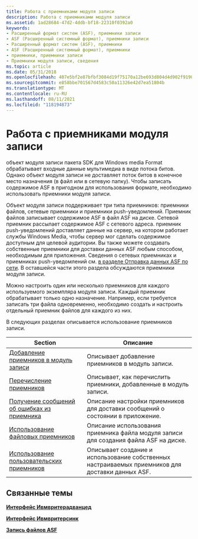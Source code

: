 ```yaml
---
title: Работа с приемниками модуля записи
description: Работа с приемниками модуля записи
ms.assetid: 1ad28684-47d2-4ddb-bf18-22310f0392a0
keywords:
- Расширенный формат систем (ASF), приемники записи
- ASF (Расширенный системный формат), приемники записи
- Расширенный формат систем (ASF), приемники
- ASF (Расширенный системный формат), приемники
- приемники, приемники записи
- Приемники модуля записи, сведения
ms.topic: article
ms.date: 05/31/2018
ms.openlocfilehash: 407e5bf2e87bfbf3084d19f75170a12be693d804d4d902f919096dca5aeab057
ms.sourcegitcommit: e858bbe701567d4583c50a11326e42d7ea51804b
ms.translationtype: MT
ms.contentlocale: ru-RU
ms.lasthandoff: 08/11/2021
ms.locfileid: "118194873"
---
```

# <a name="working-with-writer-sinks"></a>Работа с приемниками модуля записи

объект модуля записи пакета SDK для Windows media Format обрабатывает входные данные мультимедиа в виде потока битов. Однако объект модуля записи не доставляет поток битов в конечное место назначения (в файл или в сетевую папку). Чтобы записать содержимое ASF в пригодном для использования формате, необходимо использовать приемники модуля записи.

Объект модуля записи поддерживает три типа приемников: приемники файлов, сетевые приемники и приемники push-уведомлений. Приемник файлов записывает содержимое ASF в файл ASF на диске. Сетевой приемник рассылает содержимое ASF с сетевого адреса. приемник push-уведомлений доставляет данные на сервер, на котором работает службы Windows Media, чтобы сервер мог сделать содержимое доступным для целевой аудитории. Вы также можете создавать собственные приемники для доставки данных ASF любым способом, необходимым для приложения. Сведения о сетевых приемниках и приемниках push-уведомлений см. [в разделе Отправка данных ASF по сети](sending-asf-data-over-a-network.md). В оставшейся части этого раздела обсуждаются приемники модуля записи.

Можно настроить один или несколько приемников для каждого используемого экземпляра модуля записи. Каждый приемник обрабатывает только одно назначение. Например, если требуется записать три файла одновременно, необходимо создать и настроить отдельный приемник файлов для каждого из них.

В следующих разделах описывается использование приемников записи.



| Section                                                                      | Описание                                                                      |
|------------------------------------------------------------------------------|----------------------------------------------------------------------------------|
| [Добавление приемников в модуль записи](adding-sinks-to-the-writer.md)                 | Описывает добавление приемников в модуль записи.                                        |
| [Перечисление приемников](enumerating-sinks.md)                                   | Описывает, как перечислить приемники, добавленные в модуль записи.         |
| [Получение сообщений об ошибках из приемника](getting-error-messages-from-a-sink.md) | Описание настройки приемников для доставки сообщений о состоянии в приложение. |
| [Использование файловых приемников](using-file-sinks.md)                                     | Описание использования приемника файла модуля записи для создания файла ASF на диске.           |
| [Использование пользовательских приемников](using-custom-sinks.md)                                 | Описывает создание и использование собственных настраиваемых приемников для доставки данных ASF.       |



 

## <a name="related-topics"></a>Связанные темы

<dl> <dt>

[**Интерфейс Ивмвритерадванцед**](/previous-versions/windows/desktop/api/wmsdkidl/nn-wmsdkidl-iwmwriteradvanced)
</dt> <dt>

[**Интерфейс Ивмвритерсинк**](/previous-versions/windows/desktop/api/wmsdkidl/nn-wmsdkidl-iwmwritersink)
</dt> <dt>

[**Запись файлов ASF**](writing-asf-files.md)
</dt> </dl>

 

 




